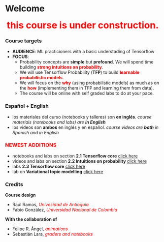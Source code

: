 # Welcome

<center>
<font color="red" style="font-size: 30px"><b>this course is under construction.</b></font>
</center>

### Course targets 

- **AUDIENCE**: ML practicioners with a basic understading of Tensorflow
- **FOCUS**: 
    - Probability concepts are **simple** but **profound**. We will spend time building <font color="red"><b>strong intuitions on probability</b></font>. 
    - We will use Tensorflow Probability (**TFP**) to build <font color="red"><b>learnable probabilistic models</b></font>.
    - We will focus on the <font color="red"><b>why</b></font> (using probabilistic models) as much as on the <font color="red"><b>how</b></font> (implementing them in TFP and learning them from data).
    - The course will be online with self graded labs to do at your pace.

### Español + English

- los materiales del curso (notebooks y talleres) son **en inglés**. _course materials (notebooks and labs) are **in English**_
- los videos son **ambos** en inglés y en español. _course videos are **both** in Spanish and in English_
### <font color="red">NEWEST ADDITIONS</font> 

- notebooks and labs on section **2.1 Tensorflow core** [click here](content/02.01%20-%20NOTES%2001%20-%20Simbolic%20computing%20for%20ML)
- videos and labs on section **2.2 Intuitions on probability** [click here](content/02.02%20-%20intro)
- labs **2.3 Tensorflow core** [click here](content/02.01%20-%20LAB%2001%20-%20Tensorflow%20model%20subclassing)
- lab on **Variational topic modelling** [click here](content/04.03%20-%20LAB%2001%20-%20Variational%20Topic%20Modeling)


### Credits

**Course design**

- Raúl Ramos, <font color="red"><i>Univesidad de Antioquia</i></font>
- Fabio González, <font color="red"><i>Universidad Nacional de Colombia</i></font>

**With the collaboration of**

- Felipe R. Ángel,  <font color="red"><i>animations</i></font>
- Sebastián Lara,  <font color="red"><i>graders and notebooks</i></font>


<!---

#### Progress and updates on each module

```{admonition} 1 Introduction
<small>
<table class="table-responsive">
<thead  class="thead-dark">
<tr><th>Module</th><th>Notebooks</th><th>Videos</th><th>Labs</th></tr>
<tr><td>1.1 Probabilistic programming</td>  <td></td>  <td></td>  <td></td></tr>
<tr><td>1.2 Course mechanics</td><td></td>  <td></td>  <td></td>  <td></td></tr>
</thead>
</table>
</small>
```

```{admonition} 2 Fundamentals
<small>
<table>
<tr><th>Module</th><th>Notebooks</th><th>Videos</th><th>Labs</th></tr>
<tr><td>2.1 TF core</td><td>100%</td>   <td></td>  <td></td>  <td></td></tr>
<tr><td>2.2 Intuitions on probability</td> <td></td>  <td></td>  <td></td></tr>
<tr><td>2.3 TF probability basics</td>   <td></td>  <td></td>  <td></td></tr>
</table>
</small>
```

```{admonition} 3 Bayesian inference
<small>
<table>
<tr><th>Module</th><th>Notebooks</th><th>Videos</th><th>Labs</th></tr>
<tr><td>3.1 Model based reasoning</td><td>100%</td>   <td></td>  <td></td>  <td></td></tr>
<tr><td>3.2 Bayesian inference</td> <td></td>  <td></td>  <td></td></tr>
<tr><td>3.3 Bayesian hard classifier </td>   <td></td>  <td></td>  <td></td></tr>
<tr><td>3.4 Probabilistic linear regression </td>   <td></td>  <td></td>  <td></td></tr>
</table>
</small>
```

```{admonition} 4 Variations inference
<small>
<table>
<tr><th>Module</th><th>Notebooks</th><th>Videos</th><th>Labs</th></tr>
<tr><td>4.1 Revisiting uncertainty</td><td>100%</td>   <td></td>  <td></td>  <td></td></tr>
<tr><td>4.2 Variational inference</td> <td></td>  <td></td>  <td></td></tr>
<tr><td>4.3 VI on latent variables </td>   <td></td>  <td></td>  <td></td></tr>
<tr><td>4.4 VI on latent parameters </td>   <td></td>  <td></td>  <td></td></tr>
</table>
</small>
```

-->

